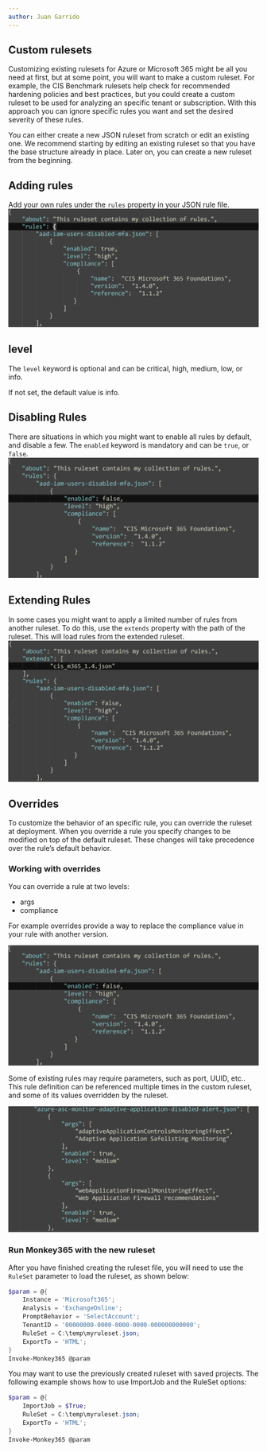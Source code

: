 ```yaml
---
author: Juan Garrido
---
```


## Custom rulesets
Customizing existing rulesets for Azure or Microsoft 365 might be all you need at first, but at some point, you will want to make a custom ruleset. For example, the CIS Benchmark rulesets help check for recommended hardening policies and best practices, but you could create a custom ruleset to be used for analyzing an specific tenant or subscription. With this approach you can ignore specific rules you want and set the desired severity of these rules.

You can either create a new JSON ruleset from scratch or edit an existing one. We recommend starting by editing an existing ruleset so that you have the base structure already in place. Later on, you can create a new ruleset from the beginning.

## Adding rules
Add your own rules under the ```rules``` property in your JSON rule file.
![](../assets/images/ruleset.PNG)

## level

The ```level``` keyword is optional and can be critical, high, medium, low, or info.

If not set, the default value is info.

## Disabling Rules
There are situations in which you might want to enable all rules by default, and disable a few. The ```enabled``` keyword is mandatory and can be ```true```, or ```false```.
![](../assets/images/disabled_rule.PNG)

## Extending Rules
In some cases you might want to apply a limited number of rules from another ruleset. To do this, use the ```extends``` property with the path of the ruleset. This will load rules from the extended ruleset.
![](../assets/images/extended_ruleset.PNG)

## Overrides
To customize the behavior of an specific rule, you can override the ruleset at deployment. When you override a rule you specify changes to be modified on top of the default ruleset. These changes will take precedence over the rule’s default behavior.

### Working with overrides
You can override a rule at two levels:

* args
* compliance

For example overrides provide a way to replace the compliance value in your rule with another version.

![](../assets/images/disabled_rule.PNG)

Some of existing rules may require parameters, such as port, UUID, etc.. This rule definition can be referenced multiple times in the custom ruleset, and some of its values overridden by the ruleset. 

![](../assets/images/overrides.PNG)

### Run Monkey365 with the new ruleset

After you have finished creating the ruleset file, you will need to use the ```RuleSet``` parameter to load the ruleset, as shown below:

``` powershell
$param = @{
    Instance = 'Microsoft365';
    Analysis = 'ExchangeOnline';
    PromptBehavior = 'SelectAccount';
    TenantID = '00000000-0000-0000-0000-000000000000';
	RuleSet = C:\temp\myruleset.json;
    ExportTo = 'HTML';
}
Invoke-Monkey365 @param
```
You may want to use the previously created ruleset with saved projects. The following example shows how to use ImportJob and the RuleSet options:

``` powershell
$param = @{
    ImportJob = $True;
	RuleSet = C:\temp\myruleset.json;
    ExportTo = 'HTML';
}
Invoke-Monkey365 @param
```